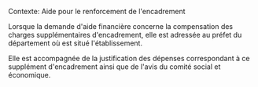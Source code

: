 Contexte: Aide pour le renforcement de l'encadrement

Lorsque la demande d'aide financière concerne la compensation des charges supplémentaires d'encadrement, elle est adressée au préfet du département où est situé l'établissement.

Elle est accompagnée de la justification des dépenses correspondant à ce supplément d'encadrement ainsi que de l'avis du comité social et économique.